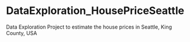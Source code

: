 # DataExploration_HousePriceSeattle
Data Exploration Project to estimate the house prices in Seattle, King County, USA
